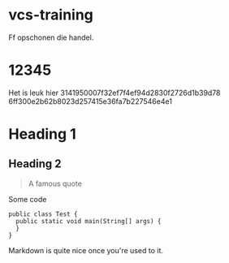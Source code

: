 vcs-training
============
Ff opschonen die handel.

12345
=====
Het is leuk hier
3141950007f32ef7f4ef94d2830f2726d1b39d78
6ff300e2b62b8023d257415e36fa7b227546e4e1

# Heading 1
## Heading 2

> A famous quote

Some code

```
public class Test {
  public static void main(String[] args) {
  }
}
```
Markdown is quite nice once you're used to it.
